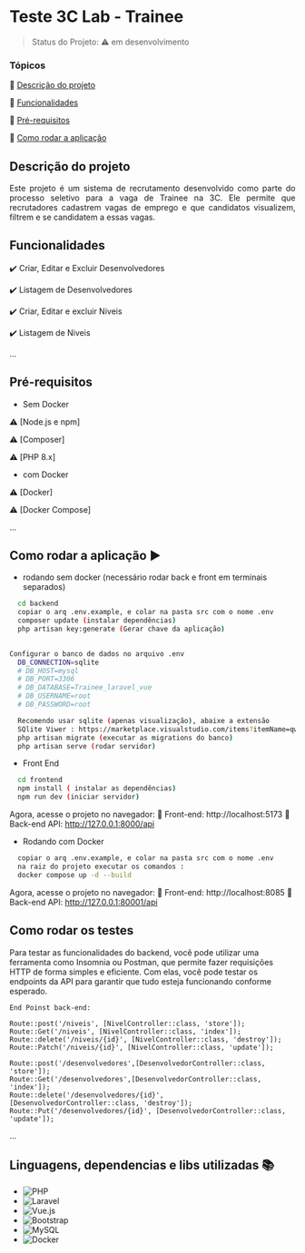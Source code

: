 <h1> Teste 3C Lab - Trainee</h1> 

> Status do Projeto: :warning: em desenvolvimento

### Tópicos 

:small_blue_diamond: [Descrição do projeto](#descrição-do-projeto)

:small_blue_diamond: [Funcionalidades](#funcionalidades)

:small_blue_diamond: [Pré-requisitos](#pré-requisitos)

:small_blue_diamond: [Como rodar a aplicação](#como-rodar-a-aplicação-arrow_forward)



## Descrição do projeto 

<p align="justify">
  Este projeto é um sistema de recrutamento desenvolvido como parte do processo seletivo para a vaga de Trainee na 3C. Ele permite que recrutadores cadastrem vagas de emprego e que candidatos visualizem, filtrem e se candidatem a essas vagas.
</p>

## Funcionalidades

:heavy_check_mark: Criar, Editar e Excluir Desenvolvedores  

:heavy_check_mark: Listagem de Desenvolvedores 

:heavy_check_mark: Criar, Editar e excluir Niveis

:heavy_check_mark: Listagem de Niveis 

... 

## Pré-requisitos
- Sem Docker
  
:warning: [Node.js e npm]

:warning: [Composer]

:warning: [PHP 8.x]

- com Docker

:warning: [Docker]

:warning: [Docker Compose]

...


## Como rodar a aplicação :arrow_forward:

- rodando sem docker (necessário rodar back e front em terminais separados)

```bash
  cd backend
  copiar o arq .env.example, e colar na pasta src com o nome .env
  composer update (instalar dependências)
  php artisan key:generate (Gerar chave da aplicação)
  
```
```bash
Configurar o banco de dados no arquivo .env
  DB_CONNECTION=sqlite
  # DB_HOST=mysql
  # DB_PORT=3306
  # DB_DATABASE=Trainee_laravel_vue
  # DB_USERNAME=root
  # DB_PASSWORD=root

  Recomendo usar sqlite (apenas visualização), abaixe a extensão 
  SQlite Viwer : https://marketplace.visualstudio.com/items?itemName=qwtel.sqlite-viewer
  php artisan migrate (executar as migrations do banco)
  php artisan serve (rodar servidor)
```
- Front End
```bash
  cd frontend
  npm install ( instalar as dependências)
  npm run dev (iniciar servidor)
```
Agora, acesse o projeto no navegador:
🔗 Front-end: http://localhost:5173
🔗 Back-end API: http://127.0.0.1:8000/api
- Rodando com Docker
```bash
  copiar o arq .env.example, e colar na pasta src com o nome .env
  na raiz do projeto executar os comandos : 
  docker compose up -d --build
```
Agora, acesse o projeto no navegador:
🔗 Front-end: http://localhost:8085
🔗 Back-end API: http://127.0.0.1:80001/api
    

## Como rodar os testes

<p> Para testar as funcionalidades do backend, você pode utilizar uma ferramenta como Insomnia ou Postman, que permite fazer requisições HTTP de forma simples e eficiente. Com elas, você pode testar os endpoints da API para garantir que tudo esteja funcionando conforme esperado. </p>

```
End Poinst back-end:

Route::post('/niveis', [NivelController::class, 'store']);
Route::Get('/niveis', [NivelController::class, 'index']);
Route::delete('/niveis/{id}', [NivelController::class, 'destroy']);
Route::Patch('/niveis/{id}', [NivelController::class, 'update']);

Route::post('/desenvolvedores',[DesenvolvedorController::class, 'store']);
Route::Get('/desenvolvedores',[DesenvolvedorController::class, 'index']);
Route::delete('/desenvolvedores/{id}', [DesenvolvedorController::class, 'destroy']);
Route::Put('/desenvolvedores/{id}', [DesenvolvedorController::class, 'update']); 
```


... 

## Linguagens, dependencias e libs utilizadas :books:

- ![PHP](https://img.shields.io/badge/php-%23777BB4.svg?style=for-the-badge&logo=php&logoColor=white)
- ![Laravel](https://img.shields.io/badge/laravel-%23FF2D20.svg?style=for-the-badge&logo=laravel&logoColor=white)
- ![Vue.js](https://img.shields.io/badge/vuejs-%2335495e.svg?style=for-the-badge&logo=vuedotjs&logoColor=%234FC08D)
- ![Bootstrap](https://img.shields.io/badge/bootstrap-%238511FA.svg?style=for-the-badge&logo=bootstrap&logoColor=white)
- ![MySQL](https://img.shields.io/badge/mysql-4479A1.svg?style=for-the-badge&logo=mysql&logoColor=white)
- ![Docker](https://img.shields.io/badge/docker-%230db7ed.svg?style=for-the-badge&logo=docker&logoColor=white)


